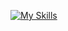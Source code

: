 [![My Skills](https://skillicons.dev/icons?i=js,html,css,c,php,react,python,typescript)](https://skillicons.dev)
